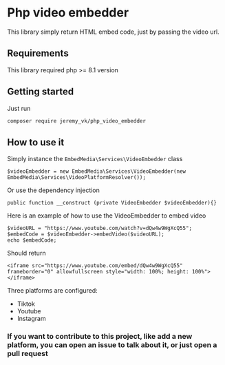 # Php video embedder

This library simply return HTML embed code, just by passing the video url.

## Requirements
This library required php >= 8.1 version

## Getting started

Just run 
```sh
composer require jeremy_vk/php_video_embedder
```

## How to use it

Simply instance the `EmbedMedia\Services\VideoEmbedder` class
```
$videoEmbedder = new EmbedMedia\Services\VideoEmbedder(new EmbedMedia\Services\VideoPlatformResolver());
```

Or use the dependency injection
```
public function __construct (private VideoEmbedder $videoEmbedder){}
```

Here is an example of how to use the VideoEmbedder to embed video
```
$videoURL = "https://www.youtube.com/watch?v=dQw4w9WgXcQ55";
$embedCode = $videoEmbedder->embedVideo($videoURL);
echo $embedCode;
```

Should return 
```
<iframe src="https://www.youtube.com/embed/dQw4w9WgXcQ55" frameborder="0" allowfullscreen style="width: 100%; height: 100%"></iframe>
```
Three platforms are configured:

- Tiktok
- Youtube
- Instagram

### If you want to contribute to this project, like add a new platform, you can open an issue to talk about it, or just open a pull request